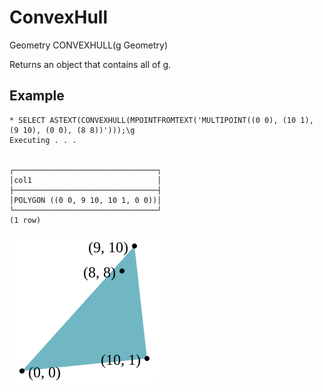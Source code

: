 # ConvexHull #

Geometry CONVEXHULL(g Geometry)

Returns an object that contains all of g.

## Example ##

    * SELECT ASTEXT(CONVEXHULL(MPOINTFROMTEXT('MULTIPOINT((0 0), (10 1), (9 10), (0 0), (8 8))')));\g
    Executing . . .


    ┌────────────────────────────────┐
    │col1                            │
    ├────────────────────────────────┤
    │POLYGON ((0 0, 9 10, 10 1, 0 0))│
    └────────────────────────────────┘
    (1 row)

![ConvexHull](convexhull.svg)
